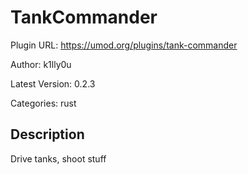 # TankCommander

Plugin URL: https://umod.org/plugins/tank-commander

Author: k1lly0u

Latest Version: 0.2.3

Categories: rust

## Description

Drive tanks, shoot stuff
